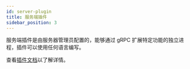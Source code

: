 ```yaml
---
id: server-plugin
title: 服务端插件
sidebar_position: 3
---
```


服务端插件是由服务器管理员配置的，能够通过 gRPC 扩展特定功能的独立进程，插件可以使用任何语言编写。

查看[插件文档](/docs/developer/porter)以了解详情。
